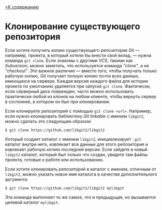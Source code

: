 [<К содержанию](./%D0%9F%D1%80%D0%BE%D1%87%D1%82%D0%B8.md)

# Клонирование существующего репозитория

Если хотите получить копию существующего репозитория *Git* — например, проекта, в который хотели бы внести свой вклад, — нужна команда `git clone`. Если знакомы с другими *VCS*, такими как *Subversion*, можно заметить, что используется команда *"clone"*, а не *"checkout"*. Это важное различие — вместо того, чтобы получать только рабочую копию, *Git* получает полную копию почти всех данных, имеющихся на сервере. Каждая версия каждого файла для истории проекта по умолчанию удаляется при запуске `git clone`. Фактически, если серверный диск поврежден, часто можно использовать практически любой из клонов на любом клиенте, чтобы вернуть сервер в состояние, в котором он был при клонировании.

Если клонируете репозиторий с помощью `git clone <url>`. Например, если нужно клонировать библиотеку *Git linkable* с именем `libgit2`, можно сделать это следующим образом:

```bush=
$ git clone https://github.com/libgit2/libgit2
```

Который создает каталог с именем `libgit2`, инициализирует `.git` каталог внутри него, извлекает все данные для этого репозитория и извлекает рабочую копию последней версии. Если зайдете в новый `libgit2` каталог, который был только что создан, увидите там файлы проекта, готовые к работе или использованию.

Если хотите клонировать репозиторий в каталог с именем, отличным от `libgit2`, можно указать новое имя каталога в качестве дополнительного аргумента:

```bush=
$ git clone https://github.com/libgit2/libgit2 mylibgit
```

Эта команда выполняет то же самое, что и предыдущая, но вызывается целевой каталог `mylibgit`.
